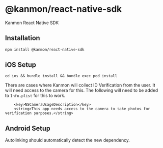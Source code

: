 # @kanmon/react-native-sdk

Kanmon React Native SDK

## Installation

```sh
npm install @kanmon/react-native-sdk
```

## iOS Setup

```
cd ios && bundle install && bundle exec pod install
```

There are cases where Kanmon will collect ID Verification from the user. It will need access to the camera for this. The following will need to be added to `Info.plist` for this to work.

```
	<key>NSCameraUsageDescription</key>
	<string>This app needs access to the camera to take photos for verification purposes.</string>
```

## Android Setup

Autolinking should automatically detect the new dependency.
